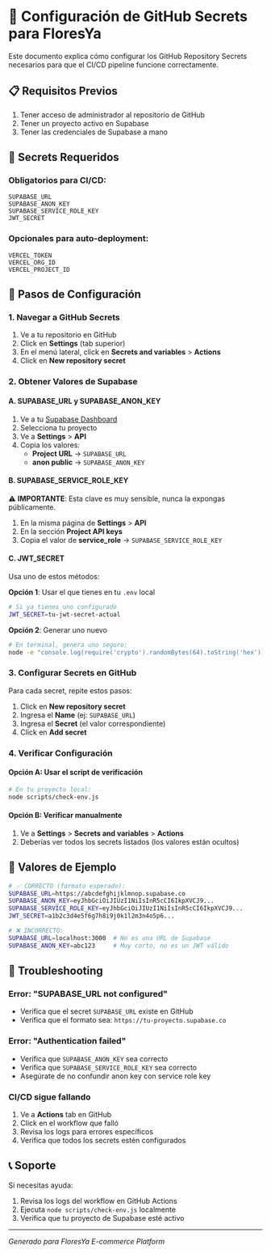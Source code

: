 # 🔐 Configuración de GitHub Secrets para FloresYa

Este documento explica cómo configurar los GitHub Repository Secrets necesarios para que el CI/CD pipeline funcione correctamente.

## 📋 Requisitos Previos

1. Tener acceso de administrador al repositorio de GitHub
2. Tener un proyecto activo en Supabase
3. Tener las credenciales de Supabase a mano

## 🔑 Secrets Requeridos

### Obligatorios para CI/CD:
```
SUPABASE_URL
SUPABASE_ANON_KEY
SUPABASE_SERVICE_ROLE_KEY
JWT_SECRET
```

### Opcionales para auto-deployment:
```
VERCEL_TOKEN
VERCEL_ORG_ID
VERCEL_PROJECT_ID
```

## 🚀 Pasos de Configuración

### 1. Navegar a GitHub Secrets

1. Ve a tu repositorio en GitHub
2. Click en **Settings** (tab superior)
3. En el menú lateral, click en **Secrets and variables** > **Actions**
4. Click en **New repository secret**

### 2. Obtener Valores de Supabase

#### A. SUPABASE_URL y SUPABASE_ANON_KEY

1. Ve a tu [Supabase Dashboard](https://supabase.com/dashboard)
2. Selecciona tu proyecto
3. Ve a **Settings** > **API**
4. Copia los valores:
   - **Project URL** → `SUPABASE_URL`
   - **anon public** → `SUPABASE_ANON_KEY`

#### B. SUPABASE_SERVICE_ROLE_KEY

⚠️ **IMPORTANTE**: Esta clave es muy sensible, nunca la expongas públicamente.

1. En la misma página de **Settings** > **API**
2. En la sección **Project API keys**
3. Copia el valor de **service_role** → `SUPABASE_SERVICE_ROLE_KEY`

#### C. JWT_SECRET

Usa uno de estos métodos:

**Opción 1**: Usar el que tienes en tu `.env` local
```bash
# Si ya tienes uno configurado
JWT_SECRET=tu-jwt-secret-actual
```

**Opción 2**: Generar uno nuevo
```bash
# En terminal, genera uno seguro:
node -e "console.log(require('crypto').randomBytes(64).toString('hex'))"
```

### 3. Configurar Secrets en GitHub

Para cada secret, repite estos pasos:

1. Click en **New repository secret**
2. Ingresa el **Name** (ej: `SUPABASE_URL`)
3. Ingresa el **Secret** (el valor correspondiente)
4. Click en **Add secret**

### 4. Verificar Configuración

#### Opción A: Usar el script de verificación
```bash
# En tu proyecto local:
node scripts/check-env.js
```

#### Opción B: Verificar manualmente
1. Ve a **Settings** > **Secrets and variables** > **Actions**
2. Deberías ver todos los secrets listados (los valores están ocultos)

## 🔧 Valores de Ejemplo

```bash
# ✅ CORRECTO (formato esperado):
SUPABASE_URL=https://abcdefghijklmnop.supabase.co
SUPABASE_ANON_KEY=eyJhbGciOiJIUzI1NiIsInR5cCI6IkpXVCJ9...
SUPABASE_SERVICE_ROLE_KEY=eyJhbGciOiJIUzI1NiIsInR5cCI6IkpXVCJ9...
JWT_SECRET=a1b2c3d4e5f6g7h8i9j0k1l2m3n4o5p6...

# ❌ INCORRECTO:
SUPABASE_URL=localhost:3000  # No es una URL de Supabase
SUPABASE_ANON_KEY=abc123     # Muy corto, no es un JWT válido
```

## 🚨 Troubleshooting

### Error: "SUPABASE_URL not configured"
- Verifica que el secret `SUPABASE_URL` existe en GitHub
- Verifica que el formato sea: `https://tu-proyecto.supabase.co`

### Error: "Authentication failed"
- Verifica que `SUPABASE_ANON_KEY` sea correcto
- Verifica que `SUPABASE_SERVICE_ROLE_KEY` sea correcto
- Asegúrate de no confundir anon key con service role key

### CI/CD sigue fallando
1. Ve a **Actions** tab en GitHub
2. Click en el workflow que falló
3. Revisa los logs para errores específicos
4. Verifica que todos los secrets estén configurados

## 📞 Soporte

Si necesitas ayuda:
1. Revisa los logs del workflow en GitHub Actions
2. Ejecuta `node scripts/check-env.js` localmente
3. Verifica que tu proyecto de Supabase esté activo

---
*Generado para FloresYa E-commerce Platform*